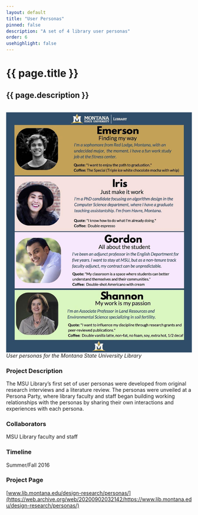 ```yaml
---
layout: default
title: "User Personas"
pinned: false
description: "A set of 4 library user personas" 
order: 6
usehighlight: false
---
```



# {{ page.title }}
## {{ page.description }}

<br>

<img style="display: block;" class="img-fluid" src="/assets/img/msu_library_persona_all.jpg" alt="user personas overview">
<em>User personas for the Montana State University Library</em>

### Project Description
The MSU Library’s first set of user personas were developed from original research interviews and a literature review. The personas were unveiled at a Persona Party, where library faculty and staff began building working relationships with the personas by sharing their own interactions and experiences with each persona.

### Collaborators
MSU Library faculty and staff

### Timeline
Summer/Fall 2016

### Project Page
[www.lib.montana.edu/design-research/personas/](https://web.archive.org/web/20200902032142/https://www.lib.montana.edu/design-research/personas/)
